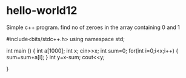 # hello-world12
Simple c++ program. find no of zeroes in the array containing 0 and 1 


#include<bits/stdc++.h>
using namespace std;

int main ()
{
int a[1000];
int x;
cin>>x;
int sum=0;
for(int i=0;i<x;i++)
{
sum=sum+a[i];
}
int y=x-sum;
cout<<y;

}
